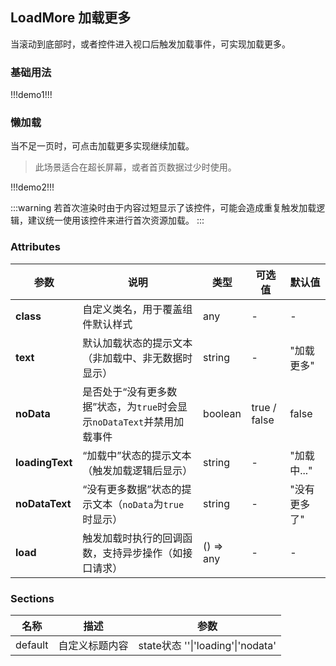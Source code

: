 ## LoadMore 加载更多

当滚动到底部时，或者控件进入视口后触发加载事件，可实现加载更多。

### 基础用法

!!!demo1!!!

### 懒加载

当不足一页时，可点击加载更多实现继续加载。

> 此场景适合在超长屏幕，或者首页数据过少时使用。

!!!demo2!!!

:::warning
若首次渲染时由于内容过短显示了该控件，可能会造成重复触发加载逻辑，建议统一使用该控件来进行首次资源加载。
:::

### Attributes

| 参数            | 说明                                                                   | 类型      | 可选值       | 默认值       |
| --------------- | ---------------------------------------------------------------------- | --------- | ------------ | ------------ |
| **class**       | 自定义类名，用于覆盖组件默认样式                                       | any       | -            | -            |
| **text**        | 默认加载状态的提示文本（非加载中、非无数据时显示）                     | string    | -            | "加载更多"   |
| **noData**      | 是否处于“没有更多数据”状态，为`true`时会显示`noDataText`并禁用加载事件 | boolean   | true / false | false        |
| **loadingText** | “加载中”状态的提示文本（触发加载逻辑后显示）                           | string    | -            | "加载中..."  |
| **noDataText**  | “没有更多数据”状态的提示文本（`noData`为`true`时显示）                 | string    | -            | "没有更多了" |
| **load**        | 触发加载时执行的回调函数，支持异步操作（如接口请求）                   | () => any | -            | -            |

### Sections

| 名称    | 描述           | 参数                              |
| ------- | -------------- | --------------------------------- |
| default | 自定义标题内容 | state状态 ''\|'loading'\|'nodata' |
